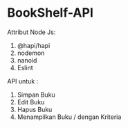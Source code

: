 # BookShelf-API<br>

Attribut Node Js:
1. @hapi/hapi
2. nodemon
3. nanoid
4. Eslint

API untuk :<br>
1. Simpan Buku
2. Edit Buku
3. Hapus Buku
4. Menampilkan Buku / dengan Kriteria
